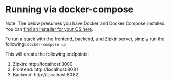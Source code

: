 # Running via docker-compose

Note: The below presumes you have Docker and Docker Compose installed. You can [find an installer for your OS here](https://docs.docker.com/compose/install/).

To run a stack with the frontend, backend, and Zipkin server, simply run the following: `docker-compose up`

This will create the following endpoints:

1. Zipkin: http://localhost:3000
2. Frontend: http://localhost:8081
3. Backend: http://localhost:8082
